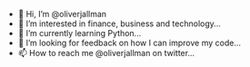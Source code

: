 - 👋 Hi, I’m @oliverjallman
- 👀 I’m interested in finance, business and technology...
- 🌱 I’m currently learning Python...
- 💞️ I’m looking for feedback on how I can improve my code...
- 📫 How to reach me @oliverjallman on twitter...

<!---
oliverjallman/oliverjallman is a ✨ special ✨ repository because its `README.md` (this file) appears on your GitHub profile.
You can click the Preview link to take a look at your changes.
--->

